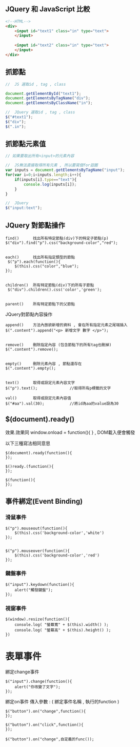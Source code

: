 ## JQuery 和 JavaScript 比較



```html
<!--HTML-->
<div>
    <input id="text1" class="in" type="text">
    </input>
	
	<input id="text2" class="in" type="text">
	</input>
</div>
```

## 抓節點

```javascript
//  JS 選取id , tag , class

document.getElementById("text1");
document.getElementsByTagName("div");
document.getElementsByClassName("in");

//  JQuery 選取id , tag , class
$("#text1");
$("div");
$(".in");
```

## 抓節點元素值

```javascript
// 如果要取出所有<input>的元素內容

//  JS無法直接取得所有元素 , 所以要寫個for迴圈
var inputs = document.getElementsByTagName("input");
for(var i=0;i<inputs.length;i++){
	if(inputs[i].type=="text"){
		console.log(inputs[i]);
	}
}

//	JQuery
$("input:text");
```

## JQuery 對節點操作

```
find()		找出所有特定節點(div)下的特定子節點(p)
$("div").find("p").css("background-color","red");


each()		找出所有指定類型的節點
 $("p").each(function(){                     
	$(this).css("color","blue");
});


children()	所有特定節點(div)下的所有子節點
 $("div").children().css('color','green');
 
 
parent()	所有特定節點下的父節點
```

JQuery對節點內容操作

```
append()	方法內放欲新增的資料 , 會在所有指定元素之尾端插入
$(".content").append("<p> 新增文字 數字 </p>");


remove()	刪除指定內容 (包含節點下的所有tag也刪掉)
$(".content").remove();


empty()		刪除元素內容 , 節點還存在
$(".content").empty();


text()		取得或設定元素內容文字
$("p").text();				//取得所有p標籤的文字

val()		取得或設定元素內容值
$("#aa").val(30);			//將id為aa的value設為30
```

## $(document).ready()

效果.效果同 window.onload = function(){ } , DOM載入便會觸發

以下三種寫法相同意思

```
$(document).ready(function(){
});
```

```
$()ready.(function(){
});
```

```
$(function(){
});
```

## 事件綁定(Event Binding)

### 滑鼠事件

```
$("p").mouseout(function(){
	$(this).css('background-color','white')
});


$("p").mouseover(function(){
	$(this).css('background-color','red')
});
```

### 鍵盤事件

```
$("input").keydown(function(){
	alert("觸發鍵盤");
});
```

### 視窗事件

```
$(window).resize(function(){
	console.log( "螢幕寬" + $(this).width() );
	console.log( "螢幕高" + $(this).height() );
})
```

# 表單事件

綁定change事件

```
$("input").change(function(){
	alert("你改變了文字");
});
```

綁定on事件   傳入參數 : ( 綁定事件名稱 ,  執行的function )

```
$("button").on("change",function(){
});
```

```$("button").on("change",function(){
$("button").on("click",function(){
});
```

```
$("button").on("change",自定義的func());
```
